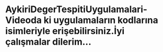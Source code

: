 # AykiriDegerTespitiUygulamalari-Videoda ki uygulamaların kodlarına isimleriyle erişebilirsiniz.İyi çalışmalar dilerim...
